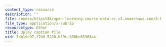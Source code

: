 ```yaml
---
content_type: resource
description: ''
file: /media/https%3A/open-learning-course-data-rc.s3.amazonaws.com/6-042j-mathematics-for-computer-science-spring-2015/3db1de97f7d85280b59c580bc65963a4_YVQdVzSkcmQ.vtt
file_type: application/x-subrip
resourcetype: Other
title: 3play caption file
uid: 3db1de97-f7d8-5280-b59c-580bc65963a4
---
```

